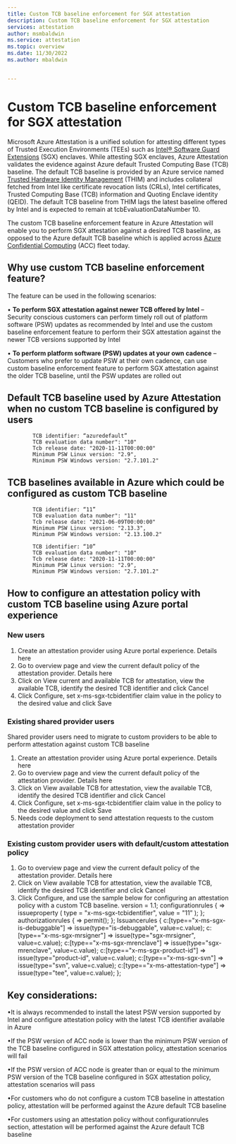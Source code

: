 ```yaml
---
title: Custom TCB baseline enforcement for SGX attestation
description: Custom TCB baseline enforcement for SGX attestation
services: attestation
author: msmbaldwin
ms.service: attestation
ms.topic: overview
ms.date: 11/30/2022
ms.author: mbaldwin


---
```


# Custom TCB baseline enforcement for SGX attestation


Microsoft Azure Attestation is a unified solution for attesting different types of Trusted Execution Environments (TEEs) such as [Intel® Software Guard Extensions](https://www.intel.com/content/www/us/en/architecture-and-technology/software-guard-extensions.html) (SGX) enclaves. While attesting SGX enclaves, Azure Attestation validates the evidence against Azure default Trusted Computing Base (TCB) baseline. The default TCB baseline is provided by an Azure service named [Trusted Hardware Identity Management](https://learn.microsoft.com/en-us/azure/security/fundamentals/trusted-hardware-identity-management) (THIM) and includes collateral fetched from Intel like certificate revocation lists (CRLs), Intel certificates, Trusted Computing Base (TCB) information and Quoting Enclave identity (QEID).  The default TCB baseline from THIM lags the latest baseline offered by Intel and is expected to remain at tcbEvaluationDataNumber 10. 

The custom TCB baseline enforcement feature in Azure Attestation will enable you to perform SGX attestation against a desired TCB baseline, as opposed to the Azure default TCB baseline which is applied across [Azure Confidential Computing](https://azure.microsoft.com/en-us/solutions/confidential-compute/) (ACC) fleet today.

## Why use custom TCB baseline enforcement feature?

The feature can be used in the following scenarios:

•	**To perform SGX attestation against newer TCB offered by Intel** – Security conscious customers can perform timely roll out of platform software (PSW) updates as recommended by Intel and use the custom baseline enforcement feature to perform their SGX attestation against the newer TCB versions supported by Intel 

•	**To perform platform software (PSW) updates at your own cadence** – Customers who prefer to update PSW at their own cadence, can use custom baseline enforcement feature to perform SGX attestation against the older TCB baseline, until the PSW updates are rolled out

## Default TCB baseline used by Azure Attestation when no custom TCB baseline is configured by users

            TCB identifier: “azuredefault”
            TCB evaluation data number": "10"           
            Tcb release date: "2020-11-11T00:00:00"           
            Minimum PSW Linux version: "2.9",            
            Minimum PSW Windows version: "2.7.101.2"

## TCB baselines available in Azure which could be configured as custom TCB baseline

            TCB identifier: “11”
            TCB evaluation data number": "11"
            Tcb release date: "2021-06-09T00:00:00"
            Minimum PSW Linux version: "2.13.3",
            Minimum PSW Windows version: "2.13.100.2"

            TCB identifier: “10”
            TCB evaluation data number": "10"
            Tcb release date: "2020-11-11T00:00:00"
            Minimum PSW Linux version: "2.9",
            Minimum PSW Windows version: "2.7.101.2"
            
## How to configure an attestation policy with custom TCB baseline using Azure portal experience

### New users
1.	Create an attestation provider using Azure portal experience. Details here
2.	Go to overview page and view the current default policy of the attestation provider. Details here
3.	Click on View current and available TCB for attestation, view the available TCB, identify the desired TCB identifier and click Cancel 
4.	Click Configure, set x-ms-sgx-tcbidentifier claim value in the policy to the desired value and click Save

### Existing shared provider users 
Shared provider users need to migrate to custom providers to be able to perform attestation against custom TCB baseline
1.	Create an attestation provider using Azure portal experience. Details here
2.	Go to overview page and view the current default policy of the attestation provider. Details here
3.	Click on View available TCB for attestation, view the available TCB, identify the desired TCB identifier and click Cancel 
4.	Click Configure, set x-ms-sgx-tcbidentifier claim value in the policy to the desired value and click Save
5.	Needs code deployment to send attestation requests to the custom attestation provider

### Existing custom provider users with default/custom attestation policy
1.	Go to overview page and view the current default policy of the attestation provider. Details here
2.	Click on View available TCB for attestation, view the available TCB, identify the desired TCB identifier and click Cancel 
3.	Click Configure, and use the sample below for configuring an attestation policy with a custom TCB baseline. 
            version = 1.1; 
            configurationrules 
            { 
            => issueproperty ( 
            type = "x-ms-sgx-tcbidentifier", value = "11” 
            ); 
            }; 
            authorizationrules 
            { 
            => permit(); 
            }; 
            Issuancerules 
            { 
            c:[type=="x-ms-sgx-is-debuggable"] => issue(type="is-debuggable", value=c.value); 
            c:[type=="x-ms-sgx-mrsigner"] => issue(type="sgx-mrsigner", value=c.value); 
            c:[type=="x-ms-sgx-mrenclave"] => issue(type="sgx-mrenclave", value=c.value); 
            c:[type=="x-ms-sgx-product-id"] => issue(type="product-id", value=c.value); 
            c:[type=="x-ms-sgx-svn"] => issue(type="svn", value=c.value); 
            c:[type=="x-ms-attestation-type"] => issue(type="tee", value=c.value); 
            };  
            
## Key considerations:
•It is always recommended to install the latest PSW version supported by Intel and configure attestation policy with the latest TCB identifier available in Azure

•If the PSW version of ACC node is lower than the minimum PSW version of the TCB baseline configured in SGX attestation policy, attestation scenarios will fail

•If the PSW version of ACC node is greater than or equal to the minimum PSW version of the TCB baseline configured in SGX attestation policy, attestation scenarios will pass

•For customers who do not configure a custom TCB baseline in attestation policy, attestation will be performed against the Azure default TCB baseline

•For customers using an attestation policy without configurationrules section, attestation will be performed against the Azure default TCB baseline


